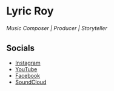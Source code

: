 # Lyric Roy
###### _Music Composer_ | _Producer_ | _Storyteller_


<!--
## Projects
- NO WAY OUT (_Survival Thriller Movie_) as __Music Programmer__ - [Watch it on Amazon Prime](https://www.primevideo.com/detail/0SUC7L7S4HR53P12M70CFW0BBO "NO WAY OUT on Amazon Prime")
- WOLFMAN (_Action Short Film_) as __Music Composer__ - [Watch it on YouTube](https://www.youtube.com/watch?v=UoptloBFKN8 "WOLFMAN on YouTube")
 -->

## Socials
- [Instagram](https://www.instagram.com/lyric.roy "Follow LYRIC on Insta")
- [YouTube](https://www.youtube.com/c/lyricroy "Subscribe LYRIC's YouTube channel")
- [Facebook](https://www.facebook.com/lyricroy "Follow LYRIC's page on Facebook")
- [SoundCloud](https://www.soundcloud.com/lyricroy "Follow LYRIC on SoundCloud")

<!-- For more info visit - [lyricroy.github.io](lyricroy.github.io) -->

<!--
**lyricroy/lyricroy** is a ✨ _special_ ✨ repository because its `README.md` (this file) appears on your GitHub profile.

Here are some ideas to get you started:

- 🔭 I’m currently working on ...
- 🌱 I’m currently learning ...
- 👯 I’m looking to collaborate on ...
- 🤔 I’m looking for help with ...
- 💬 Ask me about ...
- 📫 How to reach me: ...
- 😄 Pronouns: ...
- ⚡ Fun fact: ...
-->
